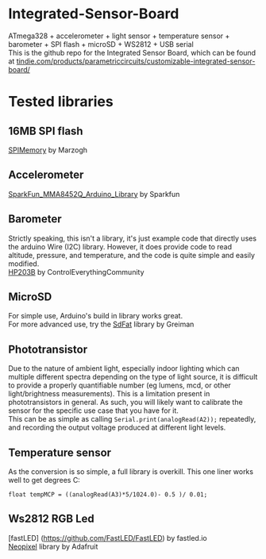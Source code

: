 # Integrated-Sensor-Board
ATmega328 + accelerometer + light sensor + temperature sensor + barometer + SPI flash + microSD + WS2812 + USB serial<br/>
This is the github repo for the Integrated Sensor Board, which can be found at [tindie.com/products/parametriccircuits/customizable-integrated-sensor-board/](https://www.tindie.com/products/parametriccircuits/customizable-integrated-sensor-board/)

# Tested libraries

## 16MB SPI flash
[SPIMemory](https://github.com/Marzogh/SPIMemory) by Marzogh

## Accelerometer 
[SparkFun_MMA8452Q_Arduino_Library](https://github.com/sparkfun/SparkFun_MMA8452Q_Arduino_Library) by Sparkfun

## Barometer
Strictly speaking, this isn't a library, it's just example code that directly uses the arduino Wire (I2C) library. 
However, it does provide code to read altitude, pressure, and temperature, and the code is quite simple and easily modified.<br/>
[HP203B](https://github.com/ControlEverythingCommunity/HP203B) by ControlEverythingCommunity

## MicroSD
For simple use, Arduino's build in library works great.<br/>
For more advanced use, try the [SdFat](https://github.com/greiman/SdFat) library by Greiman

## Phototransistor
Due to the nature of ambient light, especially indoor lighting which can multiple different 
spectra depending on the type of light source, it is difficult to provide a properly quantifiable number 
(eg lumens, mcd, or other light/brightness measurements). This is a limitation present in phototransistors in general.
As such, you will likely want to calibrate the sensor for the specific use case that you have for it.<br/>
This can be as simple as calling `Serial.print(analogRead(A2));` repeatedly, and recording the output voltage produced at 
different light levels.

## Temperature sensor 
As the conversion is so simple, a full library is overkill. This one liner works well to get degrees C:
```
float tempMCP = ((analogRead(A3)*5/1024.0)- 0.5 )/ 0.01;
```

## Ws2812 RGB Led
[fastLED] (https://github.com/FastLED/FastLED) by fastled.io<br/>
[Neopixel](https://github.com/adafruit/Adafruit_NeoPixel) library by Adafruit 
